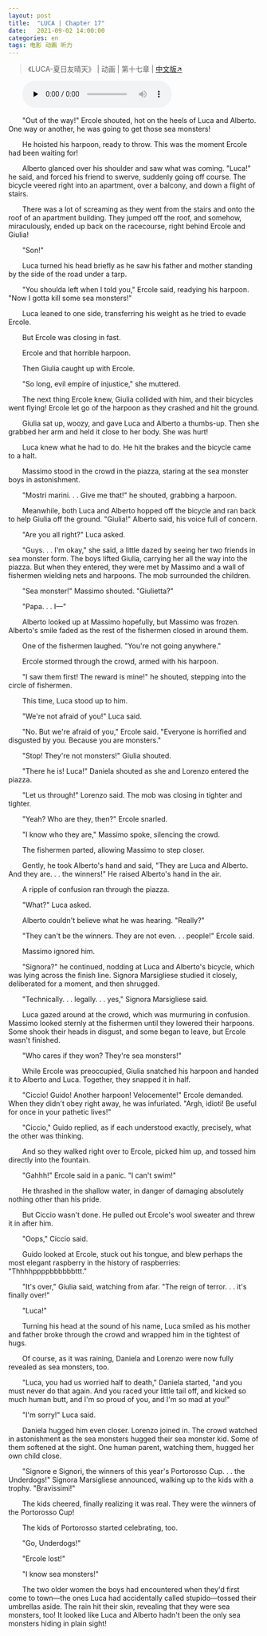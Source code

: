```yaml
---
layout: post
title:  "LUCA | Chapter 17"
date:   2021-09-02 14:00:00
categories: en
tags: 电影 动画 听力
---
```


>《LUCA-夏日友晴天》 | 动画 | 第十七章 | [中文版↗](https://buyivi.xyz/luca-chapter17/)

​&emsp;&emsp;<audio id="audio" controls="" preload="none">
      <source id="m4a" src="https://buyivi.xyz/files/audio/Luca/Chapter17.m4a">
</audio>

&emsp;&emsp;"Out of the way!" Ercole shouted, hot on the heels of Luca and Alberto. One way or another, he was going to get those sea monsters!

&emsp;&emsp;He hoisted his harpoon, ready to throw. This was the moment Ercole had been waiting for!

&emsp;&emsp;Alberto glanced over his shoulder and saw what was coming. "Luca!" he said, and forced his friend to swerve, suddenly going off course. The bicycle veered right into an apartment, over a balcony, and down a flight of stairs.

&emsp;&emsp;There was a lot of screaming as they went from the stairs and onto the roof of an apartment building. They jumped off the roof, and somehow, miraculously, ended up back on the racecourse, right behind Ercole and Giulia!

&emsp;&emsp;"Son!"

&emsp;&emsp;Luca turned his head briefly as he saw his father and mother standing by the side of the road under a tarp.

&emsp;&emsp;"You shoulda left when I told you," Ercole said, readying his harpoon. "Now I gotta kill some sea monsters!"

&emsp;&emsp;Luca leaned to one side, transferring his weight as he tried to evade Ercole.

&emsp;&emsp;But Ercole was closing in fast.

&emsp;&emsp;Ercole and that horrible harpoon.

&emsp;&emsp;Then Giulia caught up with Ercole.

&emsp;&emsp;"So long, evil empire of injustice," she muttered.

&emsp;&emsp;The next thing Ercole knew, Giulia collided with him, and their bicycles went flying! Ercole let go of the harpoon as they crashed and hit the ground.

&emsp;&emsp;Giulia sat up, woozy, and gave Luca and Alberto a thumbs-up. Then she grabbed her arm and held it close to her body. She was hurt!

&emsp;&emsp;Luca knew what he had to do. He hit the brakes and the bicycle came to a halt.

&emsp;&emsp;Massimo stood in the crowd in the piazza, staring at the sea monster boys in astonishment.

&emsp;&emsp;"Mostri marini. . . Give me that!" he shouted, grabbing a harpoon.

&emsp;&emsp;Meanwhile, both Luca and Alberto hopped off the bicycle and ran back to help Giulia off the ground. "Giulia!" Alberto said, his voice full of concern.

&emsp;&emsp;"Are you all right?" Luca asked.

&emsp;&emsp;"Guys. . . I'm okay," she said, a little dazed by seeing her two friends in sea monster form. The boys lifted Giulia, carrying her all the way into the piazza. But when they entered, they were met by Massimo and a wall of fishermen wielding nets and harpoons. The mob surrounded the children.

&emsp;&emsp;"Sea monster!" Massimo shouted. "Giulietta?"

&emsp;&emsp;"Papa. . . I—"

&emsp;&emsp;Alberto looked up at Massimo hopefully, but Massimo was frozen. Alberto's smile faded as the rest of the fishermen closed in around them.

&emsp;&emsp;One of the fishermen laughed. "You're not going anywhere."

&emsp;&emsp;Ercole stormed through the crowd, armed with his harpoon.

&emsp;&emsp;"I saw them first! The reward is mine!" he shouted, stepping into the circle of fishermen.

&emsp;&emsp;This time, Luca stood up to him.

&emsp;&emsp;"We're not afraid of you!" Luca said.

&emsp;&emsp;"No. But we're afraid of you," Ercole said. "Everyone is horrified and disgusted by you. Because you are monsters."

&emsp;&emsp;"Stop! They're not monsters!" Giulia shouted.

&emsp;&emsp;"There he is! Luca!" Daniela shouted as she and Lorenzo entered the piazza.

&emsp;&emsp;"Let us through!" Lorenzo said. The mob was closing in tighter and tighter.

&emsp;&emsp;"Yeah? Who are they, then?" Ercole snarled.

&emsp;&emsp;"I know who they are," Massimo spoke, silencing the crowd.

&emsp;&emsp;The fishermen parted, allowing Massimo to step closer.

&emsp;&emsp;Gently, he took Alberto's hand and said, "They are Luca and Alberto. And they are. . . the winners!" He raised Alberto's hand in the air.

&emsp;&emsp;A ripple of confusion ran through the piazza.

&emsp;&emsp;"What?" Luca asked.

&emsp;&emsp;Alberto couldn't believe what he was hearing. "Really?"

&emsp;&emsp;"They can't be the winners. They are not even. . . people!" Ercole said.

&emsp;&emsp;Massimo ignored him.

&emsp;&emsp;"Signora?" he continued, nodding at Luca and Alberto's bicycle, which was lying across the finish line. Signora Marsigliese studied it closely, deliberated for a moment, and then shrugged.

&emsp;&emsp;"Technically. . . legally. . . yes," Signora Marsigliese said.

&emsp;&emsp;Luca gazed around at the crowd, which was murmuring in confusion. Massimo looked sternly at the fishermen until they lowered their harpoons. Some shook their heads in disgust, and some began to leave, but Ercole wasn't finished.

&emsp;&emsp;"Who cares if they won? They're sea monsters!"

&emsp;&emsp;While Ercole was preoccupied, Giulia snatched his harpoon and handed it to Alberto and Luca. Together, they snapped it in half.

&emsp;&emsp;"Ciccio! Guido! Another harpoon! Velocemente!" Ercole demanded. When they didn't obey right away, he was infuriated. "Argh, idioti! Be useful for once in your pathetic lives!"

&emsp;&emsp;"Ciccio," Guido replied, as if each understood exactly, precisely, what the other was thinking.

&emsp;&emsp;And so they walked right over to Ercole, picked him up, and tossed him directly into the fountain.

&emsp;&emsp;"Gahhh!" Ercole said in a panic. "I can't swim!"

&emsp;&emsp;He thrashed in the shallow water, in danger of damaging absolutely nothing other than his pride.

&emsp;&emsp;But Ciccio wasn't done. He pulled out Ercole's wool sweater and threw it in after him.

&emsp;&emsp;"Oops," Ciccio said.

&emsp;&emsp;Guido looked at Ercole, stuck out his tongue, and blew perhaps the most elegant raspberry in the history of raspberries: "Thhhhppppbbbbbbttt."

&emsp;&emsp;"It's over," Giulia said, watching from afar. "The reign of terror. . . it's finally over!"

&emsp;&emsp;"Luca!"

&emsp;&emsp;Turning his head at the sound of his name, Luca smiled as his mother and father broke through the crowd and wrapped him in the tightest of hugs.

&emsp;&emsp;Of course, as it was raining, Daniela and Lorenzo were now fully revealed as sea monsters, too.

&emsp;&emsp;"Luca, you had us worried half to death," Daniela started, "and you must never do that again. And you raced your little tail off, and kicked so much human butt, and I'm so proud of you, and I'm so mad at you!"

&emsp;&emsp;"I'm sorry!" Luca said.

&emsp;&emsp;Daniela hugged him even closer. Lorenzo joined in. The crowd watched in astonishment as the sea monsters hugged their sea monster kid. Some of them softened at the sight. One human parent, watching them, hugged her own child close.

&emsp;&emsp;"Signore e Signori, the winners of this year's Portorosso Cup. . . the Underdogs!" Signora Marsigliese announced, walking up to the kids with a trophy. "Bravissimi!"

&emsp;&emsp;The kids cheered, finally realizing it was real. They were the winners of the Portorosso Cup!

&emsp;&emsp;The kids of Portorosso started celebrating, too.

&emsp;&emsp;"Go, Underdogs!"

&emsp;&emsp;"Ercole lost!"

&emsp;&emsp;"I know sea monsters!"

&emsp;&emsp;The two older women the boys had encountered when they'd first come to town—the ones Luca had accidentally called stupido—tossed their umbrellas aside. The rain hit their skin, revealing that they were sea monsters, too! It looked like Luca and Alberto hadn't been the only sea monsters hiding in plain sight!